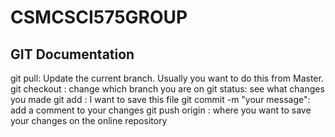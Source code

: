 # CSMCSCI575GROUP
## GIT Documentation
git pull: Update the current branch. Usually you want to do this from Master. 
git checkout <name of branch>: change which branch you are on
git status: see what changes you made
git add <name of file to add>: I want to save this file
git commit -m "your message": add a comment to your changes
git push origin <name of branch>: where you want to save your changes on the online repository

